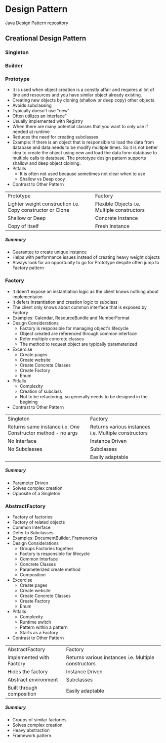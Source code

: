 # Design Pattern
Java Design Pattern repository

<h2>Creational Design Pattern</h2>
<h3>Singleton</h3>
<h3>Builder</h3>
<h3>Prototype</h3>
<ul>
  <li>It is used when object creation is a constly affair and requires al lot of tine and resources and you have similar object already existing.</li>
  <li>Creating new objects by cloning (shallow or deep copy) other objects.</li>
  <li>Avoids subclassing</li>
  <li>Typically doesn't use "new"</li>
  <li>Often utilizes an interface"</li>
  <li>Usually implemented with Registry</li>
  <li>When there are many potential classes that you want to only use if needed at runtime</li>
  <li>Reduces the need for creating subclasses</li>
  <li>Example: If there is an object that is responsible to load the data from database and data needs to be modify multiple times. So it is not better idea to create the object using new and load the data form database to multiple calls to database. 
      The prototype design pattern supports shallow and deep object cloining.</li>
  <li>Pitfalls
  <ul>
  <li>It is often not used because sometimes not clear when to use</li>
  <li>Shallow vs Deep cooy</li>
  </ul>
  </li>
  <li>Contrast to Other Pattern</li>
</ul>
<table>
    <tr><td>Prototype</td><td>Factory</td></tr>
    <tr><td>Lighter weight construction i.e. Copy constructor or Clone</td><td>Flexible Objects i.e. Multiple constructors</td></tr>
    <tr><td>Shallow or Deep</td><td>Concrete Instance</td></tr>
    <tr><td>Copy of itself</td><td>Fresh Instance</td></tr>
</table>
<h5>Summary</h5>
<ul>
  <li>Guarantee to create unique instance</li>
  <li>Helps with performance issues instead of creating heavy weight objects</li>
  <li>Always look for an opportunity to go for Prototype despite often jump to Factory pattern</li> 
</ul>
<h3>Factory</h3>
<ul>
    <li>It doen't expose an instantiation logic as the client knows nothing about implementaion</li>
    <li>It defers instantiation and creation logic to subclass</li>
    <li>The client only knows about common interface that is exposed by Factory</li>
    <li>Examples: Calendar, ResourceBundle and NumberFormat</li>
    <li>Design Considerations
        <ul>
            <li>Factory is responsible for managing object's lifecycle</li>
            <li>Object created are referenced through common interface</li>
            <li>Refer multiple concrete classes</li>
            <li>The method to request object are typically parameterized</li> 
        </ul>
    </li>
    <li>Excercise
        <ul>
            <li>Create pages</li>
            <li>Create website</li>
            <li>Create Concrete Classes</li>
            <li>Create Factory</li>
            <li>Enum</li> 
        </ul>
    </li>
    <li>Pitfalls
        <ul>
            <li>Complexity</li>
            <li>Creation of subclass</li>
            <li>Not to be refactoring, so generally needs to be designed in the begining</li>
        </ul>
    </li>
    <li>Contrast to Other Pattern</li>
</ul>
<table>
    <tr><td>Singleton</td><td>Factory</td></tr>
    <tr><td>Returns same instance i.e. One Constructor method - no args</td><td>Returns various instances i.e. Multiple constructors</td></tr>
    <tr><td>No Interface</td><td>Instance Driven</td></tr>
    <tr><td>No Subclasses</td><td>Subclasses</td></tr>
    <tr><td></td><td>Easily adaptable</td></tr>
</table>
<h5>Summary</h5>
<ul>
  <li>Parameter Driven</li>
  <li>Solves complex creation</li>
  <li>Opposite of a Singleton</li> 
</ul>

<h3>AbstractFactory</h3>
<ul>
    <li>Factory of factories</li>
    <li>Factory of related objects</li>
    <li>Common Interface</li>
    <li>Defer to Subclasses</li>
    <li>Examples: DocumentBuilder, Frameworks</li>
    <li>Design Considerations
        <ul>
            <li>Groups Factories together</li>
            <li>Factory is responsible for lifecycle</li>
            <li>Common Interface</li>
            <li>Concrete Classes</li>
            <li>Parameterized create method</li>
            <li>Composition</li>
        </ul>
    </li>
    <li>Excercise
        <ul>
            <li>Create pages</li>
            <li>Create website</li>
            <li>Create Concrete Classes</li>
            <li>Create Factory</li>
            <li>Enum</li> 
        </ul>
    </li>
    <li>Pitfalls
        <ul>
            <li>Complexity</li>
            <li>Runtime switch</li>
            <li>Pattern within a pattern</li>
            <li>Starts as a Factory</li>
        </ul>
    </li>
    <li>Contrast to Other Pattern</li>
</ul>
<table>
    <tr><td>AbstractFactory</td><td>Factory</td></tr>
    <tr><td>Implemented with Factory</td><td>Returns various instances i.e. Multiple constructors</td></tr>
    <tr><td>Hides the factory</td><td>Instance Driven</td></tr>
    <tr><td>Abstract environment</td><td>Subclasses</td></tr>
    <tr><td>Built through composition</td><td>Easily adaptable</td></tr>
</table>
<h5>Summary</h5>
<ul>
  <li>Groups of similar factories</li>
  <li>Solves complex creation</li>
  <li>Heavy abstraction</li>
  <li>Framework pattern</li> 
</ul>